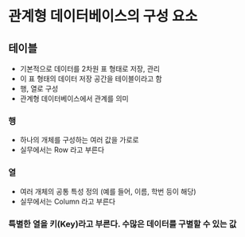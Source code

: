 # 관계형 데이터베이스의 구성 요소

## 테이블

- 기본적으로 데이터를 2차원 표 형태로 저장, 관리
- 이 표 형태의 데이터 저장 공간을 테이블이라고 함
- 행, 열로 구성
- 관계형 데이터베이스에서 관계를 의미

### 행
- 하나의 개체를 구성하는 여러 값을 가로로
- 실무에서는 Row 라고 부른다

### 열
- 여러 개체의 공통 특성 정의 (예를 들어, 이름, 학번 등이 해당)
- 실무에서는 Column 라고 부른다
### 특별한 열을 키(Key)라고 부른다. 수많은 데이터를 구별할 수 있는 값